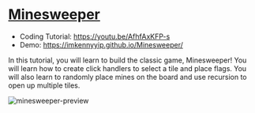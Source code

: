 # [Minesweeper](https://youtu.be/AfhfAxKFP-s)
- Coding Tutorial: https://youtu.be/AfhfAxKFP-s
- Demo: https://imkennyyip.github.io/Minesweeper/

In this tutorial, you will learn to build the classic game, Minesweeper! You will learn how to create click handlers to select a tile and place flags. You will also learn to randomly place mines on the board and use recursion to open up multiple tiles.


![minesweeper-preview](https://user-images.githubusercontent.com/78777681/163043942-b0b11838-0099-47b6-8603-30a84d10ea7e.png)
